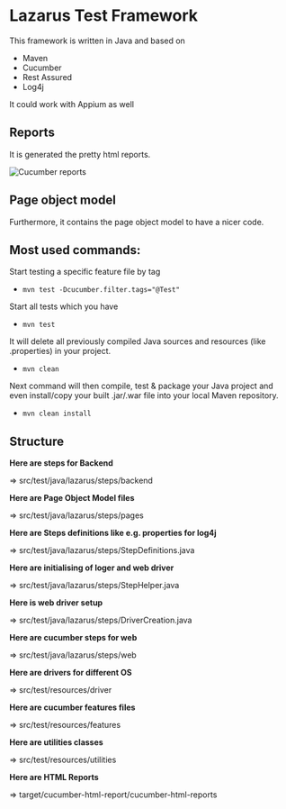 # Lazarus Test Framework

This framework is written in Java and based on 

- Maven
- Cucumber
- Rest Assured
- Log4j

It could work with Appium as well

## Reports
It is generated the pretty html reports.

![Cucumber reports](https://i.imgur.com/UCGvnOx.png)

## Page object model
Furthermore, it contains the page object model to have a nicer code.

## Most used commands:

Start testing a specific feature file by tag
- `mvn test -Dcucumber.filter.tags="@Test"`

Start all tests which you have
- `mvn test`

It will delete all previously compiled Java sources and resources (like .properties) in your project. 
- `mvn clean`

Next command will then compile, test & package your Java project and even install/copy your built .jar/.war file into your local Maven repository.
- `mvn clean install`

## Structure

**Here are steps for Backend**

=> src/test/java/lazarus/steps/backend

**Here are Page Object Model files**

=> src/test/java/lazarus/steps/pages

**Here are Steps definitions like e.g. properties for log4j**

=> src/test/java/lazarus/steps/StepDefinitions.java

**Here are initialising of loger and web driver**

=> src/test/java/lazarus/steps/StepHelper.java

**Here is web driver setup**

=> src/test/java/lazarus/steps/DriverCreation.java

**Here are cucumber steps for web**

=> src/test/java/lazarus/steps/web

**Here are drivers for different OS**

=> src/test/resources/driver

**Here are cucumber features files**

=> src/test/resources/features

**Here are utilities classes**

=> src/test/resources/utilities

**Here are HTML Reports**

=> target/cucumber-html-report/cucumber-html-reports
